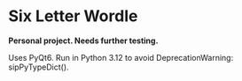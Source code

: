 # Six Letter Wordle
**Personal project. Needs further testing.**

Uses PyQt6. Run in Python 3.12 to avoid DeprecationWarning: sipPyTypeDict().
